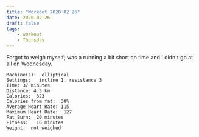 ```yaml
---
title: "Workout 2020 02 26"
date: 2020-02-26
draft: false
tags: 
    - workout
    - Thursday
---
```

Forgot to weigh myself; was a running a bit short on time and I didn't go at all on Wednesday.

```
Machine(s):  elliptical  
Settings:   incline 1, resistance 3 
Time: 37 minutes  
Distance: 4.5 km 
Calories:  323
Calories from fat:  30%    
Average Heart Rate: 115 
Maximum Heart Rate:  127
Fat Burn:  20 minutes
Fitness:   16 minutes
Weight:  not weighed
```
